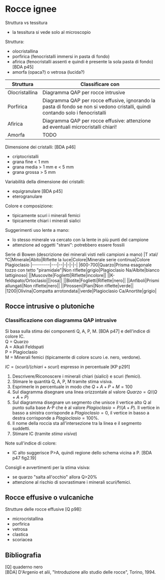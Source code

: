 # Rocce ignee
Struttura vs tessitura
* la tessitura si vede solo al microscopio

Struttura:
* olocristallina
* porfirica (fenocristalli immersi in pasta di fondo)
* afirica (fenocristalli assenti e quindi è presente la sola pasta di fondo) [BDA p45]
* amorfa (opaca?) o vetrosa (lucida?)

|Struttura|Classificare con|
|---------|----------------|
|Olocristallina|Diagramma QAP per rocce intrusive|
|Porfirica|Diagramma QAP per rocce effusive, ignorando la pasta di fondo se non si vedono cristalli, quindi contando solo i fenocristalli|
|Afirica|Diagramma QAP per rocce effusive: attenzione ad eventuali microcristalli chiari!|
|Amorfa|TODO|

Dimensione dei cristalli: [BDA p46]
* criptocristalli
* grana fine < 1 mm
* grana media > 1 mm e < 5 mm
* grana grossa > 5 mm

Variabilità della dimensione dei cristalli:
* equigranulare [BDA p45]
* eterogranulare

Colore e composizione:
* tipicamente scuri i minerali femici
* tipicamente chiari i minerali sialici

Suggerimenti uso lente a mano:
* lo stesso minerale va cercato con la lente in più punti del campione
* attenzione ad oggetti "strani": potrebbero essere fossili

Serie di Bowen (descrizione dei minerali visti nelìi campioni a mano)
|T xtal/°C|Minerale|Abito|Riflette la luce|Colore|Minerale serie continua|Colore Plagioclasio
|---------|---|--|-|-|-|-|
|600-700|Quarzo|Prisma esagonale tozzo con tetto "piramidale"|Non riflette|grigio|Plagioclasio Na/Albite|bianco lattiginoso|
||Muscovite|Foglietti|Riflette|incolore||
||K-feldspato/Ortoclasio|||rosa||
||Biotite|Foglietti|Riflette|nero||
||Anfiboli|Prismi allungati|Non riflette|nero||
||Pirosseni|Piani|Non riflette|verde||
|1200|Olivina|Compatta arrotondata||verde|Plagioclasio Ca/Anortite|grigio|
## Rocce intrusive o plutoniche

### Classificazione con diagramma QAP intrusive
Si basa sulla stima dei componenti Q, A, P, M. [BDA p47] e dell'indice di colore IC.  
Q = Quarzo  
A = Alkali Feldspati  
P = Plagioclasio  
M = Minerali femici (tipicamente di colore scuro i.e. nero, verdone).

$IC=(scuri)/(chiari+scuri)$ espresso in percentuale [KP p291]

1) Descrivere/Riconoscere i minerali chiari (sialici) e scuri (femici).
2) Stimare le quantità Q, A, P, M tramite stima visiva.
3) Esprimerle in percentuale in modo che $Q+A+P+M=100$
4) Sul diagramma disegnare una linea orizzontale al valore $Quarzo=Q/(Q+A+P)$
5) Sul diagramma disegnare un segmento che unisce il vertice alto Q al punto sulla base A-P che è al valore $Plagioclasio=P/(A+P)$. Il vertice in basso a sinistra corrisponde a $Plagioclasio=0$, il vertice in basso a destra corrisponde a $Plagioclasio=100\%$.
6) Il nome della roccia sta all'intersezione tra la linea e il segmento suddetti. 
3) Stimare IC (tramite _stima visiva_)

Note sull'indice di colore:
* IC alto suggerisce P>A, quindi regione dello schema vicina a P. [BDA p47 fig2.19] 


Consigli e avvertimenti per la stima visiva:
* se quarzo "salta all'occhio" allora Q>20%
* attenzione al rischio di sovrastimare i minerali scuri/femici.


## Rocce effusive o vulcaniche

Strutture delle rocce effusive [Q p98]:  
* microcristallina
* porfirica
* vetrosa 
* clastica 
* scoriacea

## Bibliografia

[Q] quaderno nero  
[BDA] D'Argenio et alii, "Introduzione allo studio delle rocce", Torino, 1994.


